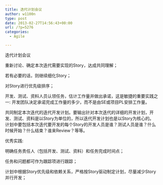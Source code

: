 ```yaml
---
title: 迭代计划会议
author: w1100n
type: post
date: 2013-02-27T14:56:43+00:00
url: /?p=5276
categories:
  - Agile

---
```

迭代计划会议
  
重新讨论、确定本次迭代需要实现的Story，达成共同理解；
  
若有必要的话，则继续细化Story；
  
对Story进行优先级排序；
  
开发、测试、资料人员认领任务，估计工作量并做出承诺，这是敏捷的重要实践之一: 开发团队决定承诺完成工作量的多少，而不是由SE或项目PL安排工作量。
  
共同制定本次迭代的迭代开发计划。要输出针对本次迭代的详细的开发计划，开发、测试、资料是以Story为单位的，所以迭代开发计划也是以Story为核心的。计划中要包括本次迭代要开发的每个Story的开发人员是谁？测试人员是谁？什么时候开始？什么结束？谁来Review？等等。

优秀实践: 
  
明确任务责任人（包括开发、测试、资料）和任务完成时间点；
  
任务和问题都可作为跟踪项进行跟踪；
  
计划中根据Story优先级和依赖关系，严格按Story驱动制定计划，尽量减少Story并行开发；